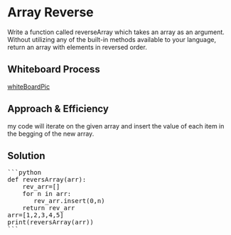 # Array Reverse

Write a function called reverseArray which takes an array as an argument. Without utilizing any of the built-in methods available to your language, return an array with elements in reversed order.

## Whiteboard Process
[whiteBoardPic](./pics/Capture.PNG)

## Approach & Efficiency

my code will iterate on the given array and insert the value of each item in the begging of the new array.

## Solution

<pre>
```python
def reversArray(arr):
    rev_arr=[]
    for n in arr:
       rev_arr.insert(0,n)
    return rev_arr
arr=[1,2,3,4,5]
print(reversArray(arr))
```
</pre>
